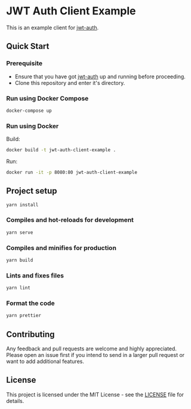 # JWT Auth Client Example

This is an example client for [jwt-auth](https://github.com/mjah/jwt-auth).

## Quick Start

### Prerequisite

* Ensure that you have got [jwt-auth](https://github.com/mjah/jwt-auth) up and running before proceeding.
* Clone this repository and enter it's directory.

### Run using Docker Compose

```sh
docker-compose up
```

### Run using Docker


Build:

```sh
docker build -t jwt-auth-client-example .
```

Run:

```sh
docker run -it -p 8080:80 jwt-auth-client-example
```

## Project setup

```sh
yarn install
```

### Compiles and hot-reloads for development

```sh
yarn serve
```

### Compiles and minifies for production

```sh
yarn build
```

### Lints and fixes files

```sh
yarn lint
```

### Format the code

```sh
yarn prettier
```

## Contributing

Any feedback and pull requests are welcome and highly appreciated. Please open an issue first if you intend to send in a larger pull request or want to add additional features.

## License

This project is licensed under the MIT License - see the [LICENSE](https://github.com/mjah/jwt-auth-client-example/blob/master/LICENSE) file for details.
